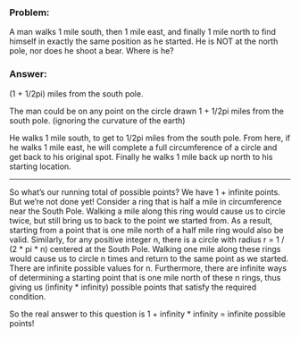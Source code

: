 ### Problem: 

A man walks 1 mile south, then 1 mile east, and finally 1 mile north to find himself in exactly the same position as he started. He is NOT at the north pole, nor does he shoot a bear. Where is he?

### Answer: 

(1 + 1/2pi) miles from the south pole.

The man could be on any point on the circle drawn 1 + 1/2pi miles from the south pole. (ignoring the curvature of the earth)

He walks 1 mile south, to get to 1/2pi miles from the south pole.
From here, if he walks 1 mile east, he will complete a full circumference of a circle and get back to his original spot.
Finally he walks 1 mile back up north to his starting location.

*** 

So what’s our running total of possible points? We have 1 + infinite points. But we’re not done yet!
Consider a ring that is half a mile in circumference near the South Pole. Walking a mile along this ring would cause us to circle twice, but still bring us to back to the point we started from. As a result, starting from a point that is one mile north of a half mile ring would also be valid. Similarly, for any positive integer n, there is a circle with radius
r = 1 / (2 * pi * n)
centered at the South Pole. Walking one mile along these rings would cause us to circle n times and return to the same point as we started. There are infinite possible values for n. Furthermore, there are infinite ways of determining a starting point that is one mile north of these n rings, thus giving us (infinity * infinity) possible points that satisfy the required condition.

So the real answer to this question is 1 + infinity * infinity = infinite possible points!


